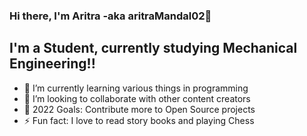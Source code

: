### Hi there, I'm Aritra -aka aritraMandal02👋 

## I'm a Student, currently studying Mechanical Engineering!!

- 🌱 I’m currently learning various things in programming
- 👯 I’m looking to collaborate with other content creators
- 🥅 2022 Goals: Contribute more to Open Source projects
- ⚡ Fun fact: I love to read story books and playing Chess
